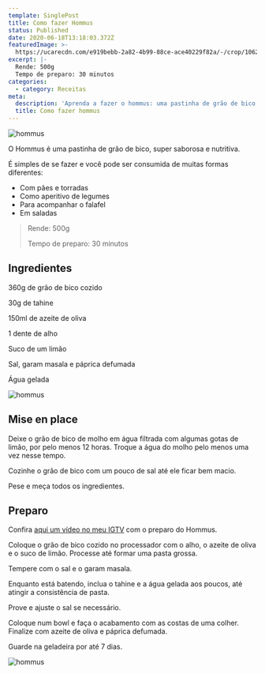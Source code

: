 ```yaml
---
template: SinglePost
title: Como fazer Hommus
status: Published
date: 2020-06-18T13:18:03.372Z
featuredImage: >-
  https://ucarecdn.com/e919bebb-2a82-4b99-88ce-ace40229f82a/-/crop/1062x2309/0,0/-/preview/-/rotate/270/
excerpt: |-
  Rende: 500g
  Tempo de preparo: 30 minutos
categories:
  - category: Receitas
meta:
  description: 'Aprenda a fazer o hommus: uma pastinha de grão de bico saborosa e nutritiva!'
  title: Como fazer hommus
---
```

![hommus](https://ucarecdn.com/37ed7fc0-58f7-4bd1-a264-7af54a57bc44/-/preview/-/rotate/270/)

O Hommus é uma pastinha de grão de bico, super saborosa e nutritiva.

É simples de se fazer e você pode ser consumida de muitas formas diferentes:

* Com pães e torradas
* Como aperitivo de legumes
* Para acompanhar o falafel
* Em saladas

> Rende: 500g
>
> Tempo de preparo: 30 minutos

## Ingredientes

360g de grão de bico cozido

30g de tahine

150ml de azeite de oliva

1 dente de alho

Suco de um limão

Sal, garam masala e páprica defumada

Água gelada

![hommus](https://ucarecdn.com/65e35454-c953-4ec9-b152-3731a5a51d9f/)

## Mise en place

Deixe o grão de bico de molho em água filtrada com algumas gotas de limão, por pelo menos 12  horas. Troque a água do molho pelo menos uma vez nesse tempo.

Cozinhe o grão de bico com um pouco de sal até ele ficar bem macio.

Pese e meça todos os ingredientes.

## Preparo

Confira [aqui um vídeo no meu IGTV](https://www.instagram.com/p/CBjUX5VFm-p/) com o preparo do Hommus.

Coloque o grão de bico cozido no processador com o alho, o azeite de oliva e o suco de limão. Processe até formar uma pasta grossa. 

Tempere com o sal e o garam masala.

Enquanto está batendo, inclua o tahine e a água gelada aos poucos, até atingir a consistência de pasta.

Prove e ajuste o sal se necessário.

Coloque num bowl e faça o acabamento com as costas de uma colher. Finalize com azeite de oliva e páprica defumada.

Guarde na geladeira por até 7 dias.

![hommus](https://ucarecdn.com/30d00c4d-72aa-43f1-b4d5-55a87784a7fe/-/crop/1712x1984/0,325/-/preview/)
